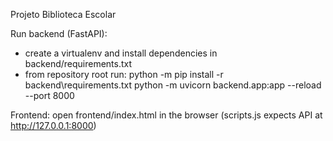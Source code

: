 Projeto Biblioteca Escolar

Run backend (FastAPI):
- create a virtualenv and install dependencies in backend/requirements.txt
- from repository root run:
  python -m pip install -r backend\requirements.txt
  python -m uvicorn backend.app:app --reload --port 8000

Frontend: open frontend/index.html in the browser (scripts.js expects API at http://127.0.0.1:8000)
